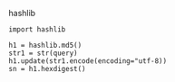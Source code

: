 hashlib

```
import hashlib

h1 = hashlib.md5()
str1 = str(query)
h1.update(str1.encode(encoding="utf-8))
sn = h1.hexdigest()
```



